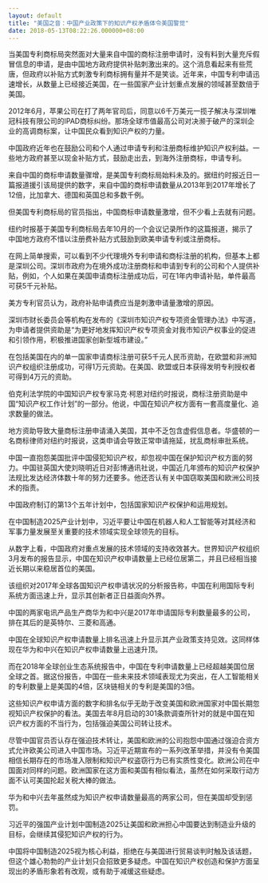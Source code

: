 ```yaml
---
layout: default
title: "美国之音：中国产业政策下的知识产权矛盾体令美国警觉"
date: 2018-05-13T08:22:26.000000+08:00
---
```


当美国专利商标局突然面对大量来自中国的商标注册申请时，没有料到大量充斥假冒信息的申请，是由中国地方政府提供补贴刺激出来的。这个消息看起来有些荒唐，但政府以补贴方式刺激专利商标拥有量并不是笑谈。近年来，中国专利申请迅速增长，从数量上已经接近美国，在一些国家产业计划重点发展的领域甚至数倍于美国。

2012年6月，苹果公司在打了两年官司后，同意以6千万美元一揽子解决与深圳唯冠科技有限公司的IPAD商标纠纷。那场全球市值最高公司对决濒于破产的深圳企业的高调商标案，让中国民众看到知识产权的力量。

中国政府近年也在鼓励公司和个人通过申请专利和注册商标维护知识产权利益。一些地方政府甚至以现金补贴方式，鼓励走出去，到海外注册商标，申请专利。

来自中国的商标申请数量骤增，是美国专利商标局始料未及的。据纽约时报近日一篇报道援引该局提供的数字，来自中国的商标申请数量从2013年到2017年增长了12倍，比加拿大、德国和英国总和多数千例。

但美国专利商标局的官员指出，中国商标申请数量激增，但不少看上去就有问题。

纽约时报基于美国专利商标局去年10月的一个会议记录所作的这篇报道，揭示了中国地方政府不惜以注册费补贴方式鼓励到欧美申请专利或注册商标。

在网上简单搜索，可以看到不少代理境外专利申请和商标注册的机构，但基本上都是深圳公司。深圳市政府为在境外成功注册商标和申请到专利的公司和个人提供补贴，例如，个人如果在美国申请商标注册成功后，可在1年内申请补贴，单件最高可获5千元补贴。

美方专利官员认为，政府补贴申请费应当是刺激申请量激增的原因。

深圳市财长委员会等机构在发布的《深圳市知识产权专项资金管理办法》中写道，为申请者提供资助是“为更好地发挥知识产权专项资金对我市知识产权事业的促进和引领作用，积极推进国家创新型城市建设。”

在包括美国在内的单一国家申请商标注册可获5千元人民币资助，在欧盟和非洲知识产权组织注册成功，可得1万元资助。在美国、欧盟或日本获得发明专利授权者可得到4万元的资助。

伯克利法学院的中国知识产权专家马克·柯恩对纽约时报说，商标注册资助是中国“知识产权工作计划”的一部分。他说，中国在知识产权方面有一套高度量化、追求数量的做法。

地方资助导致大量商标注册申请涌入美国，其中不乏包含虚假信息者。华盛顿的一名商标律师对纽约时报说，这类申请会导致正常申请拖延，扰乱商标审批系统。

中国一直抱怨美国批评中国侵犯知识产权，却忽视中国在保护知识产权方面的努力。中国驻英国大使刘晓明近日对彭博通讯社说，中国近几年颁布的知识产权保护法规比发达经济体数十年的努力还要多。他还否认有关中国窃取美国和欧洲公司技术的指责。

中国政府制订的第13个五年计划中，包括国家知识产权保护和运用规划。

在中国制造2025产业计划中，习近平要让中国在机器人和人工智能等对其经济和军事力量发展至关重要的技术领域实现全球领先的目标。

从数字上看，中国政府对重点发展的技术领域的支持收效甚大。世界知识产权组织3月发布的报告显示，中国在知识产权申请数量上已经位居第二，并且已经相当接近长期以来稳居首位的美国。

该组织对2017年全球各国知识产权申请状况的分析报告称，中国在利用国际专利系统方面迅速上升，显示其创新者正日益面向外界。

中国的两家电讯产品生产商华为和中兴是2017年申请国际专利数量最多的公司，排在其后的是英特尔、三菱和高通。

中国在全球知识产权申请数量上排名迅速上升显示其产业政策支持见效。这同样体现在华为和中兴在知识产权申请数量上迅速升顶。

而在2018年全球创业生态系统报告中，中国在专利申请数量上已经超越美国位居全球之首。据这份报告，中国在一些未来技术领域表现尤为突出，在人工智能相关的专利数量上是美国的4倍，区块链相关的专利是美国的3倍。

这些知识产权申请方面的数字和排名似乎无助于改变美国和欧洲国家对中国长期忽视知识产权保护的看法。美国去年8月启动的301条款调查所针对的就是中国在知识产权方面的不当行为，包括强迫美国公司转让技术。

尽管中国官员否认存在强迫技术转让，美国和欧洲的公司抱怨中国通过强迫合资方式允许欧美公司进入中国市场。习近平近期宣布的一系列改革举措，并没有令美国相信长期存在的市场准入限制和知识产权盗窃行为已有实质性变化。欧洲公司在中国面对同样的问题。欧洲国家在这方面和美国有相似看法，虽然在如何采取行动方面不认可美国抡起关税大棒的做法。

华为和中兴去年虽然成为知识产权申请数量最高的两家公司，但在美国却受到惩罚。

习近平的强国产业计划中国制造2025让美国和欧洲担心中国要达到制造业升级的目标，会继续其侵犯知识产权的行为。

中国将中国制造2025视为核心利益，拒绝在与美国进行贸易谈判时触及该话题，但这个雄心勃勃的产业计划只会招致更多疑虑。中国在知识产权创造和保护方面呈现出的矛盾形象若有改观，或有助于减缓这些疑虑。

